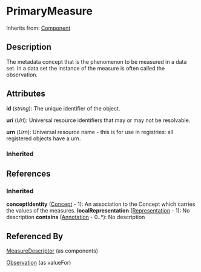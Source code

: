 
# PrimaryMeasure

Inherits from: [Component](../Base/Component.md)



## Description

The metadata concept that is the phenomenon to be measured in a data set. In a data set the instance of the measure is often called the observation.


## Attributes

**id** (*string*): The unique identifier of the object.

**uri** (*Url*): Universal resource identifiers that may or may not be resolvable.

**urn** (*Urn*): Universal resource name - this is for use in registries: all registered objects have a urn.

### Inherited



## References

### Inherited

**conceptIdentity** ([Concept](../ConceptSchemes/Concept.md) - 1): An association to the Concept which carries the values of the measures.
**localRepresentation** ([Representation](../Base/Representation.md) - 1): No description
**contains** ([Annotation](../Base/Annotation.md) - 0..*): No description


## Referenced By

[MeasureDescriptor](MeasureDescriptor.md) (as components)

[Observation](Observation.md) (as valueFor)


